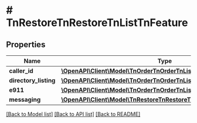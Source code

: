 # # TnRestoreTnRestoreTnListTnFeature

## Properties

Name | Type | Description | Notes
------------ | ------------- | ------------- | -------------
**caller_id** | [**\OpenAPI\Client\Model\TnOrderTnOrderTnListTnFeatureCallerId**](TnOrderTnOrderTnListTnFeatureCallerId.md) |  | [optional]
**directory_listing** | [**\OpenAPI\Client\Model\TnOrderTnOrderTnListTnFeatureDirectoryListing**](TnOrderTnOrderTnListTnFeatureDirectoryListing.md) |  | [optional]
**e911** | [**\OpenAPI\Client\Model\TnOrderTnOrderTnListTnFeatureE911**](TnOrderTnOrderTnListTnFeatureE911.md) |  | [optional]
**messaging** | [**\OpenAPI\Client\Model\TnRestoreTnRestoreTnListTnFeatureMessaging**](TnRestoreTnRestoreTnListTnFeatureMessaging.md) |  | [optional]

[[Back to Model list]](../../README.md#models) [[Back to API list]](../../README.md#endpoints) [[Back to README]](../../README.md)
